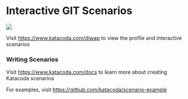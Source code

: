 # Interactive GIT Scenarios

[![](http://shields.katacoda.com/katacoda/diwap/count.svg)](https://www.katacoda.com/diwap "Get your profile on Katacoda.com")

Visit https://www.katacoda.com/diwap to view the profile and interactive scenarios

### Writing Scenarios
Visit https://www.katacoda.com/docs to learn more about creating Katacoda scenarios

For examples, visit https://github.com/katacoda/scenario-example
